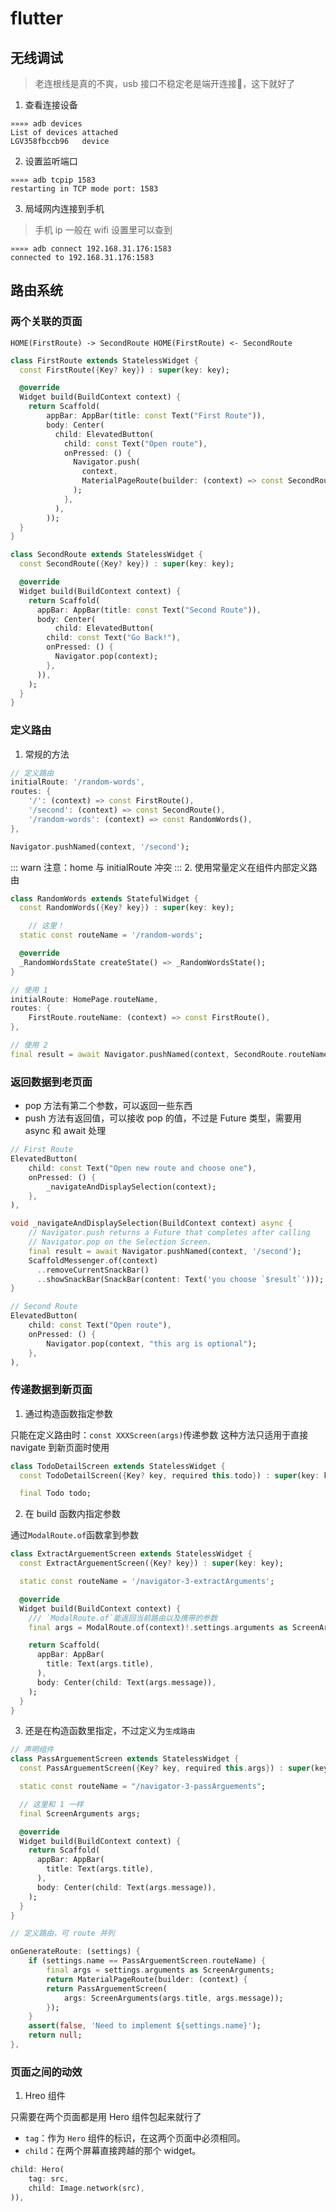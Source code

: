 # flutter

## 无线调试

> 老连根线是真的不爽，usb 接口不稳定老是端开连接🔗，这下就好了

1. 查看连接设备

```
»»»» adb devices
List of devices attached
LGV358fbccb96	device
```

2. 设置监听端口

```
»»»» adb tcpip 1583
restarting in TCP mode port: 1583
```

3. 局域网内连接到手机

> 手机 ip 一般在 wifi 设置里可以查到

```
»»»» adb connect 192.168.31.176:1583
connected to 192.168.31.176:1583
```

## 路由系统

### 两个关联的页面

```
HOME(FirstRoute) -> SecondRoute HOME(FirstRoute) <- SecondRoute
```

```dart
class FirstRoute extends StatelessWidget {
  const FirstRoute({Key? key}) : super(key: key);

  @override
  Widget build(BuildContext context) {
    return Scaffold(
        appBar: AppBar(title: const Text("First Route")),
        body: Center(
          child: ElevatedButton(
            child: const Text("Open route"),
            onPressed: () {
              Navigator.push(
                context,
                MaterialPageRoute(builder: (context) => const SecondRoute()),
              );
            },
          ),
        ));
  }
}

class SecondRoute extends StatelessWidget {
  const SecondRoute({Key? key}) : super(key: key);

  @override
  Widget build(BuildContext context) {
    return Scaffold(
      appBar: AppBar(title: const Text("Second Route")),
      body: Center(
          child: ElevatedButton(
        child: const Text("Go Back!"),
        onPressed: () {
          Navigator.pop(context);
        },
      )),
    );
  }
}
```

### 定义路由

1. 常规的方法

```dart
// 定义路由
initialRoute: '/random-words',
routes: {
    '/': (context) => const FirstRoute(),
    '/second': (context) => const SecondRoute(),
    '/random-words': (context) => const RandomWords(),
},

Navigator.pushNamed(context, '/second');
```

::: warn 注意：home 与 initialRoute 冲突 ::: 2. 使用常量定义在组件内部定义路由

```dart
class RandomWords extends StatefulWidget {
  const RandomWords({Key? key}) : super(key: key);

    // 这里！
  static const routeName = '/random-words';

  @override
  _RandomWordsState createState() => _RandomWordsState();
}

// 使用 1
initialRoute: HomePage.routeName,
routes: {
    FirstRoute.routeName: (context) => const FirstRoute(),
},

// 使用 2
final result = await Navigator.pushNamed(context, SecondRoute.routeName);
```

### 返回数据到老页面

- pop 方法有第二个参数，可以返回一些东西
- push 方法有返回值，可以接收 pop 的值，不过是 Future 类型，需要用 async 和 await 处理

```dart
// First Route
ElevatedButton(
    child: const Text("Open new route and choose one"),
    onPressed: () {
        _navigateAndDisplaySelection(context);
    },
),

void _navigateAndDisplaySelection(BuildContext context) async {
    // Navigator.push returns a Future that completes after calling
    // Navigator.pop on the Selection Screen.
    final result = await Navigator.pushNamed(context, '/second');
    ScaffoldMessenger.of(context)
      ..removeCurrentSnackBar()
      ..showSnackBar(SnackBar(content: Text('you choose `$result`')));
}

// Second Route
ElevatedButton(
    child: const Text("Open route"),
    onPressed: () {
        Navigator.pop(context, "this arg is optional");
    },
),
```

### 传递数据到新页面

1. 通过构造函数指定参数

只能在定义路由时：`const XXXScreen(args)`传递参数 这种方法只适用于直接 navigate 到新页面时使用

```dart
class TodoDetailScreen extends StatelessWidget {
  const TodoDetailScreen({Key? key, required this.todo}) : super(key: key);

  final Todo todo;
```

2. 在 build 函数内指定参数

通过`ModalRoute.of`函数拿到参数

```dart
class ExtractArguementScreen extends StatelessWidget {
  const ExtractArguementScreen({Key? key}) : super(key: key);

  static const routeName = '/navigator-3-extractArguments';

  @override
  Widget build(BuildContext context) {
    /// `ModalRoute.of`能返回当前路由以及携带的参数
    final args = ModalRoute.of(context)!.settings.arguments as ScreenArguments;

    return Scaffold(
      appBar: AppBar(
        title: Text(args.title),
      ),
      body: Center(child: Text(args.message)),
    );
  }
}
```

3. 还是在构造函数里指定，不过定义为`生成路由`

```dart
// 声明组件
class PassArguementScreen extends StatelessWidget {
  const PassArguementScreen({Key? key, required this.args}) : super(key: key);

  static const routeName = "/navigator-3-passArguements";

  // 这里和 1 一样
  final ScreenArguments args;

  @override
  Widget build(BuildContext context) {
    return Scaffold(
      appBar: AppBar(
        title: Text(args.title),
      ),
      body: Center(child: Text(args.message)),
    );
  }
}

// 定义路由，可 route 并列

onGenerateRoute: (settings) {
    if (settings.name == PassArguementScreen.routeName) {
        final args = settings.arguments as ScreenArguments;
        return MaterialPageRoute(builder: (context) {
        return PassArguementScreen(
            args: ScreenArguments(args.title, args.message));
        });
    }
    assert(false, 'Need to implement ${settings.name}');
    return null;
},
```

### 页面之间的动效

1. Hreo 组件

只需要在两个页面都是用 Hero 组件包起来就行了

- `tag`：作为 `Hero` 组件的标识，在这两个页面中必须相同。
- `child`：在两个屏幕直接跨越的那个 widget。

```dart
child: Hero(
    tag: src,
    child: Image.network(src),
)),
```
